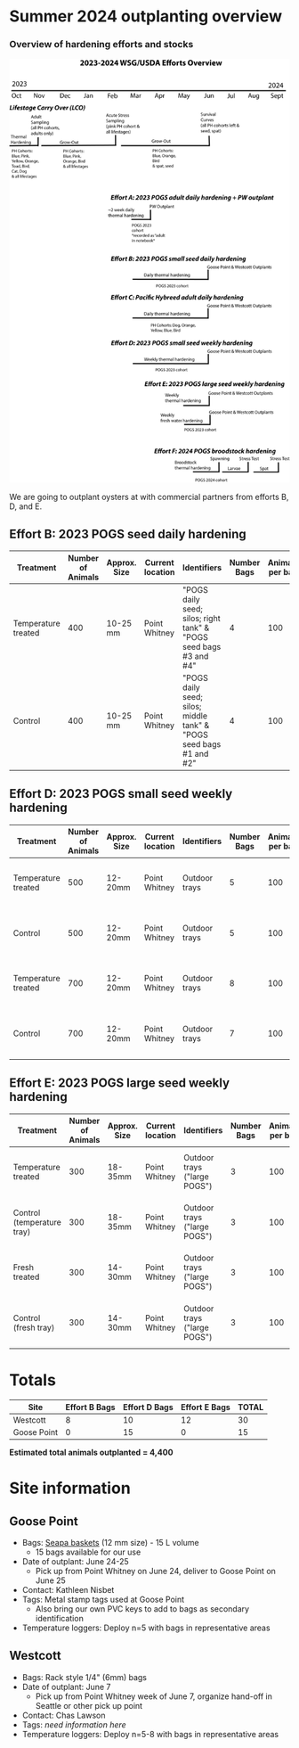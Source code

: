 # Summer 2024 outplanting overview 

### Overview of hardening efforts and stocks 

![](https://github.com/RobertsLab/project-gigas-conditioning/blob/main/overview.png?raw=true)

We are going to outplant oysters at with commercial partners from efforts B, D, and E.  

## Effort B: 2023 POGS seed daily hardening

| Treatment           | Number of Animals | Approx. Size | Current location | Identifiers                                                              | Number Bags | Animals per bag | Outplant location | Notes                                  |
|---------------------|-------------------|--------------|------------------|--------------------------------------------------------------------------|-------------|-----------------|-------------------|----------------------------------------|
| Temperature treated | 400               | 10-25 mm     | Point Whitney    | "POGS daily seed; silos; right tank" &amp; "POGS seed bags   #3 and #4"  | 4           | 100             | Westcott          | Can increase density if more available |
| Control             | 400               | 10-25 mm     | Point Whitney    | "POGS daily seed; silos; middle tank" &amp; "POGS seed   bags #1 and #2" | 4           | 100             | Westcott          | Can increase density if more available |


## Effort D: 2023 POGS small seed weekly hardening

| Treatment           | Number of Animals | Approx. Size | Current location | Identifiers    | Number Bags | Animals per bag | Outplant location | Notes                                  |
|---------------------|-------------------|--------------|------------------|----------------|-------------|-----------------|-------------------|----------------------------------------|
| Temperature treated | 500               | 12-20mm      | Point Whitney    | Outdoor trays  | 5           | 100             | Westcott          | Can increase density if more available |
| Control             | 500               | 12-20mm      | Point Whitney    | Outdoor trays  | 5           | 100             | Westcott          | Can increase density if more available |
| Temperature treated | 700               | 12-20mm      | Point Whitney    | Outdoor trays  | 8           | 100             | Goose Point       | Will need to take &gt;12mm animals     |
| Control             | 700               | 12-20mm      | Point Whitney    | Outdoor trays  | 7           | 100             | Goose Point       | Will need to take &gt;12mm animals     |

## Effort E: 2023 POGS large seed weekly hardening

| Treatment                  | Number of Animals | Approx. Size | Current location | Identifiers                  | Number Bags | Animals per bag | Outplant location | Notes                                  |
|----------------------------|-------------------|--------------|------------------|------------------------------|-------------|-----------------|-------------------|----------------------------------------|
| Temperature treated        | 300               | 18-35mm      | Point Whitney    | Outdoor trays ("large POGS") | 3           | 100             | Westcott          | Can increase density if more available |
| Control (temperature tray) | 300               | 18-35mm      | Point Whitney    | Outdoor trays ("large POGS") | 3           | 100             | Westcott          | Can increase density if more available |
| Fresh treated              | 300               | 14-30mm      | Point Whitney    | Outdoor trays ("large POGS") | 3           | 100             | Westcott          | Can increase density if more available |
| Control (fresh tray)       | 300               | 14-30mm      | Point Whitney    | Outdoor trays ("large POGS") | 3           | 100             | Westcott          | Can increase density if more available |

# Totals 

| Site        | Effort B Bags | Effort D Bags | Effort E Bags | TOTAL |
|-------------|---------------|---------------|---------------|-------|
| Westcott    | 8             | 10            | 12            | 30    |
| Goose Point | 0             | 15            | 0             | 15    |

**Estimated total animals outplanted = 4,400**

# Site information 

## Goose Point 

- Bags: [Seapa baskets](https://seapausa.com/oyster-baskets/#15L) (12 mm size) - 15 L volume
	- 15 bags available for our use 
- Date of outplant: June 24-25
	- Pick up from Point Whitney on June 24, deliver to Goose Point on June 25 
- Contact: Kathleen Nisbet 
- Tags: Metal stamp tags used at Goose Point
	- Also bring our own PVC keys to add to bags as secondary identification
- Temperature loggers: Deploy n=5 with bags in representative areas 

## Westcott 

- Bags: Rack style 1/4" (6mm) bags
- Date of outplant: June 7
	- Pick up from Point Whitney week of June 7, organize hand-off in Seattle or other pick up point
- Contact: Chas Lawson
- Tags: *need information here* 
- Temperature loggers: Deploy n=5-8 with bags in representative areas 

